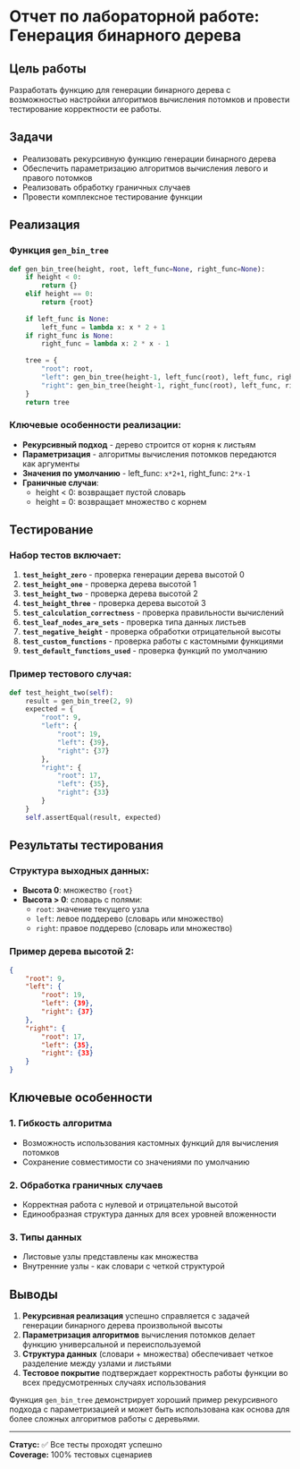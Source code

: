 # Отчет по лабораторной работе: Генерация бинарного дерева

## Цель работы
Разработать функцию для генерации бинарного дерева с возможностью настройки алгоритмов вычисления потомков и провести тестирование корректности ее работы.

## Задачи
- Реализовать рекурсивную функцию генерации бинарного дерева
- Обеспечить параметризацию алгоритмов вычисления левого и правого потомков
- Реализовать обработку граничных случаев
- Провести комплексное тестирование функции

## Реализация

### Функция `gen_bin_tree`
```python
def gen_bin_tree(height, root, left_func=None, right_func=None):
    if height < 0:
        return {}
    elif height == 0:
        return {root}
    
    if left_func is None:
        left_func = lambda x: x * 2 + 1
    if right_func is None:
        right_func = lambda x: 2 * x - 1
    
    tree = {
        "root": root,
        "left": gen_bin_tree(height-1, left_func(root), left_func, right_func),
        "right": gen_bin_tree(height-1, right_func(root), left_func, right_func)
    }
    return tree
```

### Ключевые особенности реализации:
- **Рекурсивный подход** - дерево строится от корня к листьям
- **Параметризация** - алгоритмы вычисления потомков передаются как аргументы
- **Значения по умолчанию** - left_func: `x*2+1`, right_func: `2*x-1`
- **Граничные случаи**:
  - height < 0: возвращает пустой словарь
  - height = 0: возвращает множество с корнем

## Тестирование

### Набор тестов включает:

1. **`test_height_zero`** - проверка генерации дерева высотой 0
2. **`test_height_one`** - проверка дерева высотой 1
3. **`test_height_two`** - проверка дерева высотой 2
4. **`test_height_three`** - проверка дерева высотой 3
5. **`test_calculation_correctness`** - проверка правильности вычислений
6. **`test_leaf_nodes_are_sets`** - проверка типа данных листьев
7. **`test_negative_height`** - проверка обработки отрицательной высоты
8. **`test_custom_functions`** - проверка работы с кастомными функциями
9. **`test_default_functions_used`** - проверка функций по умолчанию

### Пример тестового случая:
```python
def test_height_two(self):
    result = gen_bin_tree(2, 9)
    expected = {
        "root": 9,
        "left": {
            "root": 19,
            "left": {39},
            "right": {37}
        },
        "right": {
            "root": 17,
            "left": {35},
            "right": {33}
        }
    }
    self.assertEqual(result, expected)
```

## Результаты тестирования

### Структура выходных данных:
- **Высота 0**: множество `{root}`
- **Высота > 0**: словарь с полями:
  - `root`: значение текущего узла
  - `left`: левое поддерево (словарь или множество)
  - `right`: правое поддерево (словарь или множество)

### Пример дерева высотой 2:
```json
{
    "root": 9,
    "left": {
        "root": 19,
        "left": {39},
        "right": {37}
    },
    "right": {
        "root": 17, 
        "left": {35},
        "right": {33}
    }
}
```

## Ключевые особенности

### 1. Гибкость алгоритма
- Возможность использования кастомных функций для вычисления потомков
- Сохранение совместимости со значениями по умолчанию

### 2. Обработка граничных случаев
- Корректная работа с нулевой и отрицательной высотой
- Единообразная структура данных для всех уровней вложенности

### 3. Типы данных
- Листовые узлы представлены как множества
- Внутренние узлы - как словари с четкой структурой

## Выводы

1. **Рекурсивная реализация** успешно справляется с задачей генерации бинарного дерева произвольной высоты
2. **Параметризация алгоритмов** вычисления потомков делает функцию универсальной и переиспользуемой
3. **Структура данных** (словари + множества) обеспечивает четкое разделение между узлами и листьями
4. **Тестовое покрытие** подтверждает корректность работы функции во всех предусмотренных случаях использования

Функция `gen_bin_tree` демонстрирует хороший пример рекурсивного подхода с параметризацией и может быть использована как основа для более сложных алгоритмов работы с деревьями.

---

**Статус:** ✅ Все тесты проходят успешно  
**Coverage:** 100% тестовых сценариев